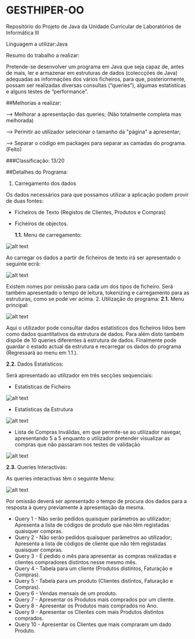 # GESTHIPER-OO
Repositório do Projeto de Java da Unidade Curricular de Laboratórios de Informática III

Linguagem a utilizar:Java

Resumo do trabalho a realizar:

Pretende-se desenvolver um programa em Java que seja capaz de, antes de mais, ler
e armazenar em estruturas de dados (coleccções de Java) adequadas as informações
dos vários ficheiros, para que, posteriormente, possam ser realizadas diversas
consultas (“queries”), algumas estatísticas e alguns testes de “performance”.

##Melhorias a realizar:

--> Melhorar a apresentação das queries; (Não totalmente completa mas melhorada)

--> Permitir ao utilizador selecionar o tamanho da "página" a apresentar;

--> Separar o código em packages para separar as camadas do programa. (Feito)


###Classificação: 13/20

##Detalhes do Programa:
1. Carregamento dos dados

Os dados necessários para que possamos utilizar a aplicação podem provir de duas fontes:

* Ficheiros de Texto (Registos de Clientes, Produtos e Compras)
* Ficheiros de objectos.

  **1.1.** Menu de carregamento:

![alt text](http://i.imgur.com/wzC61qO.png "Menu de Carregamento")

Ao carregar os dados a partir de ficheiros de texto irá ser apresentado o seguinte ecrã:

![alt text](http://i.imgur.com/TIx8TJE.png "Carregamento de Ficheiros")

Existem nomes por omissão para cada um dos tipos de ficheiro. Será também apresentado o tempo de leitura, tokenizing e carregamento para as estruturas, como se pode ver acima.
2. Utilização do programa:
  **2.1.** Menu principal:
  
![alt text](http://i.imgur.com/wXshYP9.png "Menu Principal")

Aqui o utilizador pode consultar dados estatísticos dos ficheiros lidos bem como dados quantitativos da estrutura de dados. Para além disto também dispõe de 10 queries diferentes à estrutura de dados. Finalmente pode guardar o estado actual da estrutura e recarregar os dados do programa (Regressará ao menu em 1.1.).

  **2.2.** Dados Estatísticos:
  
Será apresentado ao utilizador em três secções sequenciais:
* Estatísticas de Ficheiro

![alt text](http://i.imgur.com/SxozWVu.png "Estatísticas dos últimos ficheiros lidos") 

* Estatísticas da Estrutura
 
![alt text](http://i.imgur.com/oLAlOII.png "Estatísticas da estrutura de dados")

* Lista de Compras Inválidas, em que permite-se ao utilizador navegar, apresentando 5 a 5 enquanto o utilizador pretender visualizar as compras que não passaram nos testes de validação

![alt text](http://i.imgur.com/qbnlhS8.png "Estatísticas da estrutura de dados")

 **2.3.** Queries Interactivas:

As queries interactivas têm o seguinte Menu:

![alt text](http://i.imgur.com/k1xssNU.png "Menu Queries Interactivas")

Por omissão deverá ser apresentado o tempo de procura dos dados para a resposta à query previamente à apresentação da mesma.

* Query 1 - Não serão pedidos quaisquer parâmetros ao utilizador; Apresenta a lista de códigos de produto que não têm registadas quaisquer compras.
* Query 2 - Não serão pedidos quaisquer parâmetros ao utilizador; Apresenta a lista de códigos de cliente que não têm registadas quaisquer compras.
* Query 3 - É pedido o mês para apresentar as compras realizadas e clientes compradores distintos nesse mesmo mês.
* Query 4 - Tabela para um cliente (Produtos distintos, Faturação e Compras).
* Query 5 - Tabela para um produto (Clientes distintos, Faturação e Compras).
* Query 6 - Vendas mensais de um produto.
* Query 7 - Apresentar os Produtos mais comprados por um cliente.
* Query 8 - Apresentar os Produtos mais comprados no Ano.
* Query 9 - Apresentar os Clientes com mais Produtos distintos comprados.
* Query 10 - Apresentar os Clientes que mais compraram um dado Produto.

  

